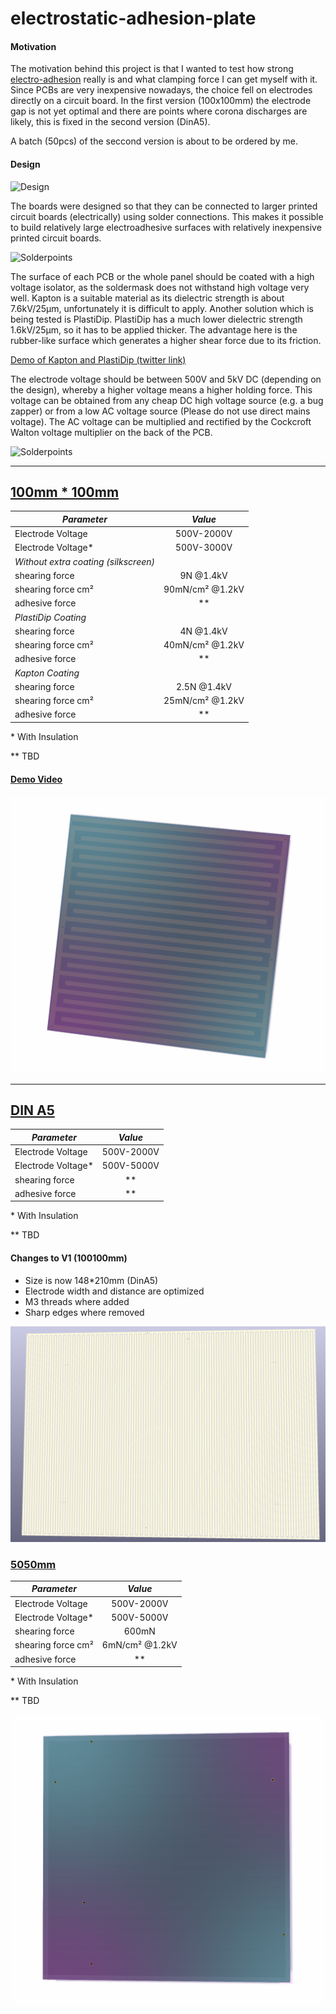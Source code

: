 # electrostatic-adhesion-plate

#### Motivation

The motivation behind this project is that I wanted to test how strong [electro-adhesion](https://en.wikipedia.org/wiki/Electroadhesion) really is and what clamping force I can get myself with it. Since PCBs are very inexpensive nowadays, the choice fell on electrodes directly on a circuit board. In the first version (100x100mm) the electrode gap is not yet optimal and there are points where corona discharges are likely, this is fixed in the second version (DinA5).

A batch (50pcs) of the seccond version is about to be ordered by me.

#### Design

![Design](/Images/b69c3fc8-82f3-4f2c-8ecb-c5ef68ff4d3b.jpeg)

The boards were designed so that they can be connected to larger printed circuit boards (electrically) using solder connections. This makes it possible to build relatively large electroadhesive surfaces with relatively inexpensive printed circuit boards.

![Solderpoints](/Images/f03ba77f-4d8d-44b8-966d-36029fc7bf42.jpeg)

The surface of each PCB or the whole panel should be coated with a high voltage isolator, as the soldermask does not withstand high voltage very well. Kapton is a suitable material as its dielectric strength is about 7.6kV/25µm, unfortunately it is difficult to apply.
Another solution which is being tested is PlastiDip. PlastiDip has a much lower dielectric strength 1.6kV/25µm, so it has to be applied thicker. The advantage here is the rubber-like surface which generates a higher shear force due to its friction.

[Demo of Kapton and PlastiDip (twitter link)](https://twitter.com/JanHenrikH/status/1094664006059593729)

The electrode voltage should be between 500V and 5kV DC (depending on the design), whereby a higher voltage means a higher holding force. This voltage can be obtained from any cheap DC high voltage source (e.g. a bug zapper) or from a low AC voltage source (Please do not use direct mains voltage). The AC voltage can be multiplied and rectified by the Cockcroft Walton voltage multiplier on the back of the PCB.

![Solderpoints](/Images/b7234b52-5d54-4049-b951-56b2e7e6c978.jpeg)

___

## [100mm * 100mm](100100mm/)

| *Parameter*         | *Value*         |
| -------------     |:-------------:|
| Electrode Voltage | 500V-2000V    |
| Electrode Voltage*| 500V-3000V    |
| *Without extra coating (silkscreen)*|
| shearing force    | 9N @1.4kV     |
| shearing force cm²| 90mN/cm² @1.2kV|
| adhesive force    | **            |
| *PlastiDip Coating*                 |
| shearing force    | 4N @1.4kV     |
| shearing force cm²| 40mN/cm² @1.2kV|
| adhesive force    | **            |
| *Kapton Coating*                 |
| shearing force    | 2.5N @1.4kV     |
| shearing force cm²| 25mN/cm² @1.2kV|
| adhesive force    | **            |

\* With Insulation

\** TBD

#### [Demo Video](https://twitter.com/JanHenrikH/status/1094664006059593729)

![Frontview](/100100mm/Front.png)

___

## [DIN A5](DINA5)

| *Parameter*         | *Value*         |
| -------------     |:-------------:|
| Electrode Voltage | 500V-2000V    |
| Electrode Voltage*| 500V-5000V    |
| shearing force    | **            |
| adhesive force    | **            |

\* With Insulation

\** TBD

#### Changes to V1 (100100mm)

 * Size is now 148*210mm (DinA5)
 * Electrode width and distance are optimized
 * M3 threads where added
 * Sharp edges where removed

![Frontview](/DINA5/Front.png)

### [5050mm](DINA5)

| *Parameter*         | *Value*         |
| -------------     |:-------------:|
| Electrode Voltage | 500V-2000V    |
| Electrode Voltage*| 500V-5000V    |
| shearing force    | 600mN         |
| shearing force cm²| 6mN/cm² @1.2kV|
| adhesive force    | **            |

\* With Insulation

\** TBD

![Frontview](/5050mm/Front.png)
